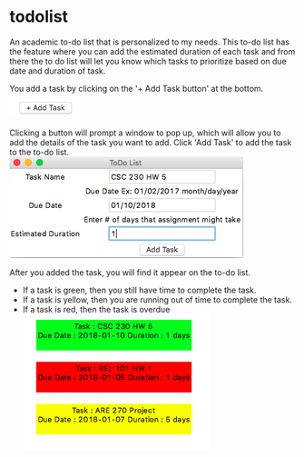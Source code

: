 # todolist

An academic to-do list that is personalized to my needs. This to-do list has
the feature where you can add the estimated duration of each task and from there
the to do list will let you know which tasks to prioritize based on due date and
duration of task.

You add a task by clicking on the '+ Add Task button' at the bottom.
![Alt text](img3.png?raw=true "Add Task")

Clicking a button will prompt a window to pop up, which will allow you to add the
details of the task you want to add. Click 'Add Task' to add the task to the
to-do list.
![Alt text](img1.png?raw=true "Task Details")

After you added the task, you will find it appear on the to-do list.

- If a task is  green, then you still have time to complete the task.
- If a task is yellow, then you are running out of time to complete the task.
- If a task is red, then the task is overdue 
![Alt text](img2.png?raw=true "ToDoList")
